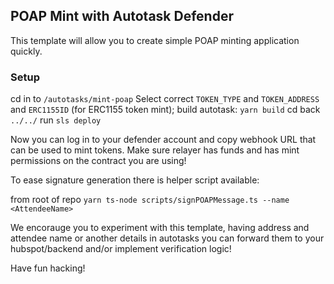 ## POAP Mint with Autotask Defender

This template will allow you to create simple POAP minting application quickly. 

### Setup

cd in to `/autotasks/mint-poap`
Select correct `TOKEN_TYPE` and `TOKEN_ADDRESS` and `ERC1155ID` (for ERC1155 token mint);
build autotask: `yarn build`
cd back `../../`
run `sls deploy` 

Now you can log in to your defender account and copy webhook URL that can be used to mint tokens. Make sure relayer has funds and has mint permissions on the contract you are using! 

To ease signature generation there is helper script available:

from root of repo `yarn ts-node scripts/signPOAPMessage.ts --name <AttendeeName>`

We encorauge you to experiment with this template, having address and attendee name or another details in autotasks you can forward them to your hubspot/backend and/or implement verification logic! 

Have fun hacking! 
